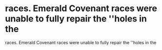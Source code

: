 # races. Emerald Covenant races were unable to fully repair the ''holes in the

races. Emerald Covenant races were unable to fully repair the ''holes in the